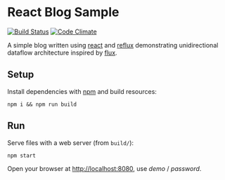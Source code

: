 # React Blog Sample

[![Build Status](https://travis-ci.org/akornatskyy/sample-blog-react.svg?branch=master)](https://travis-ci.org/akornatskyy/sample-blog-react)
[![Code Climate](https://codeclimate.com/github/akornatskyy/sample-blog-react/badges/gpa.svg)](https://codeclimate.com/github/akornatskyy/sample-blog-react)

A simple blog written using [react](http://facebook.github.io/react/) and
[reflux](https://github.com/reflux/refluxjs) demonstrating
unidirectional dataflow architecture inspired
by [flux](https://facebook.github.io/flux/docs/overview.html).

## Setup

Install dependencies with [npm](https://www.npmjs.com) and build
resources:

    npm i && npm run build

## Run

Serve files with a web server (from `build/`):

    npm start

Open your browser at [http://localhost:8080](http://localhost:8080),
use *demo* / *password*.
